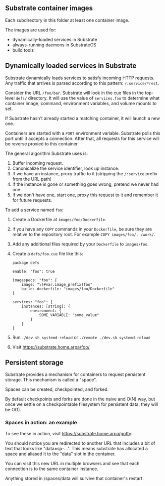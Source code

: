 ## Substrate container images

Each subdirectory in this folder at least one container image.

The images are used for:
- dynamically-loaded services in Substrate
- always-running daemons in SubstrateOS
- build tools

## Dynamically loaded services in Substrate

Substrate dynamically loads services to satisfy incoming HTTP requests. Any traffic that arrives is parsed according to this pattern: `/:service/*rest`.

Consider the URL `/foo/bar`. Substrate will look in the cue files in the top-level `defs/` directory. It will use the value of `services.foo` to determine what container image, command, environment variables, and volume mounts to set.

If Substrate hasn't already started a matching container, it will launch a new one.

Containers are started with a `PORT` environment variable. Substrate polls this port until it accepts a connection. After that, all requests for this service will be reverse proxied to this container.

The general algorithm Substrate uses is:

1. Buffer incoming request.
2. Canonicalize the service identifier, look up instance.
3. If we have an instance, proxy traffic to it (stripping the `/:service` prefix from the URL path)
4. If the instance is gone or something goes wrong, pretend we never had one
5. If we don't have one, start one, proxy this request to it and remember it for future requests.

To add a service named `foo`:

1. Create a Dockerfile at `images/foo/Dockerfile`.
2. If you have any `COPY` commands in your `Dockerfile`, be sure they are relative to the repository root. For example `COPY images/foo/. /work/`.
2. Add any additional files required by your `Dockerfile` to `images/foo`.
3. Create a `defs/foo.cue` file like this:

    ```
    package defs

    enable: "foo": true

    imagespecs: "foo": {
        image: "\(#var.image_prefix)foo"
        build: dockerfile: "images/foo/Dockerfile"
    }

    services: "foo": {
        instances: [string]: {
            environment: {
                SOME_VARIABLE: "some_value"
            }
        }
    }
    ```

4. Run `./dev.sh systemd-reload` or `./remote ./dev.sh systemd-reload`
5. Visit https://substrate.home.arpa/foo/

## Persistent storage

Substrate provides a mechanism for containers to request persistent storage. This mechanism is called a "space".

Spaces can be created, checkpointed, and forked.

By default checkpoints and forks are done in the naive and O(N) way, but once we settle on a checkpointable filesystem for persistent data, they will be O(1).

### Spaces in action: an example

To see these in action, visit https://substrate.home.arpa/gotty.

You should notice you are redirected to another URL that includes a bit of text that looks like "data=sp-...". This means substrate has allocated a space and aliased it to the "data" slot in the container.

You can visit this new URL in multiple browsers and see that each connection is to the same container instance.

Anything stored in /spaces/data will survive that container's restart.
